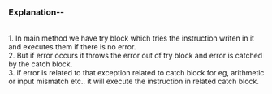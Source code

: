 <h3>Explanation--</h3>
<br>1. In main method we have try block which tries the instruction writen in it and executes them if there is no error.
<br>2. But if error occurs it throws the error out of try block and error is catched by the catch block.
<br>3. if error is related to that exception related to catch block for eg, arithmetic or input mismatch etc.. it will execute the instruction in related catch block.
